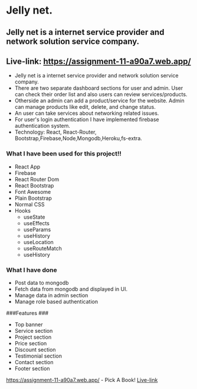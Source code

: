# Jelly net.

## Jelly net is a internet service provider and network solution service company.

## Live-link: https://assignment-11-a90a7.web.app/

* Jelly net is a internet service provider and network solution service company.
* There are two separate dashboard sections for user and admin. User can check their
order list and also users can review services/products.
* Otherside an admin can add a product/service for the website. Admin can manage
products like edit, delete, and change status.
* An user can take services about networking related issues.
* For user's login authentication I have implemented firebase authentication system.
* Technology: React, React-Router, Bootstrap,Firebase,Node,Mongodb,Heroku,fs-extra.


### What I have been used for this project!! ###

* React App
* Firebase
* React Router Dom
* React Bootstrap
* Font Awesome
* Plain Bootstrap
* Normal CSS
* Hooks
  * useState 
  * useEffects 
  * useParams 
  * useHistory
  * useLocation
  * useRouteMatch
  * useHistory
### What I have done ###
  * Post data to mongodb 
  * Fetch data from mongodb and displayed in UI.
  * Manage data in admin section
  * Manage role based authentication

###Features ###
 * Top banner
 * Service section
 * Project section
 * Price section
 * Discount section
 * Testimonial section
 * Contact section
 * Footer section

https://assignment-11-a90a7.web.app/ - Pick A Book!
[Live-link](https://assignment-11-a90a7.web.app/)